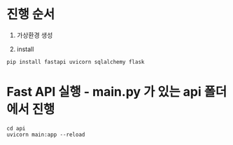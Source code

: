 # 진행 순서

1. 가상환경 생성

2. install
```
pip install fastapi uvicorn sqlalchemy flask
```

# Fast API 실행 - main.py 가 있는 api 폴더에서 진행
```
cd api
uvicorn main:app --reload
```